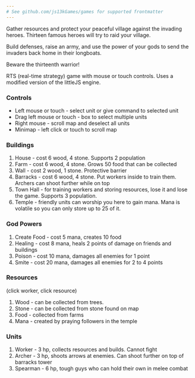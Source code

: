 ```yaml
---
# See github.com/js13kGames/games for supported frontmatter
---
```

Gather resources and protect your peaceful village against the invading heroes.  Thirteen famous heroes will try to raid your village.  

Build defenses, raise an army, and use the power of your gods to send the invaders back home in their longboats.

Beware the thirteenth warrior!

RTS (real-time strategy) game with mouse or touch controls.  Uses a modified version of the littleJS engine.

### Controls
- Left mouse or touch - select unit or give command to selected unit
- Drag left mouse or touch - box to select multiple units
- Right mouse - scroll map and deselect all units
- Minimap - left click or touch to scroll map

### Buildings
1. House - cost 6 wood, 4 stone.  Supports 2 population
2. Farm - cost 6 wood, 4 stone.  Grows 50 food that can be collected
3. Wall - cost 2 wood, 1 stone.  Protective barrier
4. Barracks - cost 6 wood, 4 stone.  Put workers inside to train them.  Archers can shoot further while on top
5. Town Hall - for training workers and storing resources, lose it and lose the game.  Supports 3 population.
6. Temple - friendly units can worship you here to gain mana.  Mana is volatile so you can only store up to 25 of it.

### God Powers
1. Create Food - cost 5 mana, creates 10 food
2. Healing - cost 8 mana, heals 2 points of damage on friends and buildings
3. Poison - cost 10 mana, damages all enemies for 1 point
4. Smite - cost 20 mana, damages all enemies for 2 to 4 points

### Resources 
(click worker, click resource)
1. Wood - can be collected from trees.
2. Stone - can be collected from stone found on map
3. Food - collected from farms
4. Mana - created by praying followers in the temple

### Units
1. Worker - 3 hp, collects resources and builds.  Cannot fight
2. Archer - 3 hp, shoots arrows at enemies.  Can shoot further on top of barracks tower
3. Spearman - 6 hp, tough guys who can hold their own in melee combat